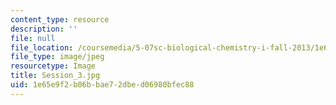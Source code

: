 ```yaml
---
content_type: resource
description: ''
file: null
file_location: /coursemedia/5-07sc-biological-chemistry-i-fall-2013/1e65e9f2b06bbae72dbed06980bfec88_Session_3.jpg
file_type: image/jpeg
resourcetype: Image
title: Session_3.jpg
uid: 1e65e9f2-b06b-bae7-2dbe-d06980bfec88
---
```

